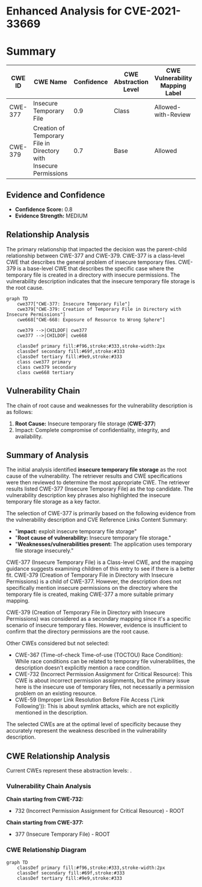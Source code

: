 # Enhanced Analysis for CVE-2021-33669

# Summary
| CWE ID | CWE Name | Confidence | CWE Abstraction Level | CWE Vulnerability Mapping Label | CWE-Vulnerability Mapping Notes |
|---|---|---|---|---|---|
| CWE-377 | Insecure Temporary File | 0.9 | Class | Allowed-with-Review | Primary CWE |
| CWE-379 | Creation of Temporary File in Directory with Insecure Permissions | 0.7 | Base | Allowed | Secondary Candidate |

## Evidence and Confidence

*   **Confidence Score:** 0.8
*   **Evidence Strength:** MEDIUM

## Relationship Analysis
The primary relationship that impacted the decision was the parent-child relationship between CWE-377 and CWE-379. CWE-377 is a class-level CWE that describes the general problem of insecure temporary files. CWE-379 is a base-level CWE that describes the specific case where the temporary file is created in a directory with insecure permissions. The vulnerability description indicates that the insecure temporary file storage is the root cause.

```mermaid
graph TD
    cwe377["CWE-377: Insecure Temporary File"]
    cwe379["CWE-379: Creation of Temporary File in Directory with Insecure Permissions"]
    cwe668["CWE-668: Exposure of Resource to Wrong Sphere"]
    
    cwe379 -->|CHILDOF| cwe377
    cwe377 -->|CHILDOF| cwe668

    classDef primary fill:#f96,stroke:#333,stroke-width:2px
    classDef secondary fill:#69f,stroke:#333
    classDef tertiary fill:#9e9,stroke:#333
    class cwe377 primary
    class cwe379 secondary
    class cwe668 tertiary
```

## Vulnerability Chain
The chain of root cause and weaknesses for the vulnerability description is as follows:
  1.  **Root Cause:** Insecure temporary file storage (**CWE-377**)
  2.  Impact: Complete compromise of confidentiality, integrity, and availability.

## Summary of Analysis
The initial analysis identified **insecure temporary file storage** as the root cause of the vulnerability. The retriever results and CWE specifications were then reviewed to determine the most appropriate CWE. The retriever results listed CWE-377 (Insecure Temporary File) as the top candidate. The vulnerability description key phrases also highlighted the insecure temporary file storage as a key factor.

The selection of CWE-377 is primarily based on the following evidence from the vulnerability description and CVE Reference Links Content Summary:

*   "**impact:** exploit insecure temporary file storage"
*   "**Root cause of vulnerability:** Insecure temporary file storage."
*   "**Weaknesses/vulnerabilities present:** The application uses temporary file storage insecurely."

CWE-377 (Insecure Temporary File) is a Class-level CWE, and the mapping guidance suggests examining children of this entry to see if there is a better fit. CWE-379 (Creation of Temporary File in Directory with Insecure Permissions) is a child of CWE-377. However, the description does not specifically mention insecure permissions on the directory where the temporary file is created, making CWE-377 a more suitable primary mapping.

CWE-379 (Creation of Temporary File in Directory with Insecure Permissions) was considered as a secondary mapping since it's a specific scenario of insecure temporary files. However, evidence is insufficient to confirm that the directory permissions are the root cause.

Other CWEs considered but not selected:

*   CWE-367 (Time-of-check Time-of-use (TOCTOU) Race Condition): While race conditions can be related to temporary file vulnerabilities, the description doesn't explicitly mention a race condition.
*   CWE-732 (Incorrect Permission Assignment for Critical Resource): This CWE is about incorrect permission assignments, but the primary issue here is the insecure use of temporary files, not necessarily a permission problem on an existing resource.
*   CWE-59 (Improper Link Resolution Before File Access ('Link Following')): This is about symlink attacks, which are not explicitly mentioned in the description.

The selected CWEs are at the optimal level of specificity because they accurately represent the weakness described in the vulnerability description.


## CWE Relationship Analysis

Current CWEs represent these abstraction levels: .


### Vulnerability Chain Analysis

**Chain starting from CWE-732:**
- 732 (Incorrect Permission Assignment for Critical Resource) - ROOT


**Chain starting from CWE-377:**
- 377 (Insecure Temporary File) - ROOT



### CWE Relationship Diagram

```mermaid
graph TD
    classDef primary fill:#f96,stroke:#333,stroke-width:2px
    classDef secondary fill:#69f,stroke:#333
    classDef tertiary fill:#9e9,stroke:#333
```